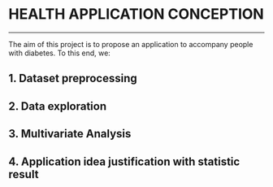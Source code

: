 # HEALTH APPLICATION CONCEPTION
---

The aim of this project is to propose an application to accompany people with diabetes. To this end, we:

## 1. Dataset preprocessing
## 2. Data exploration
## 3. Multivariate Analysis
## 4. Application idea justification with statistic result


